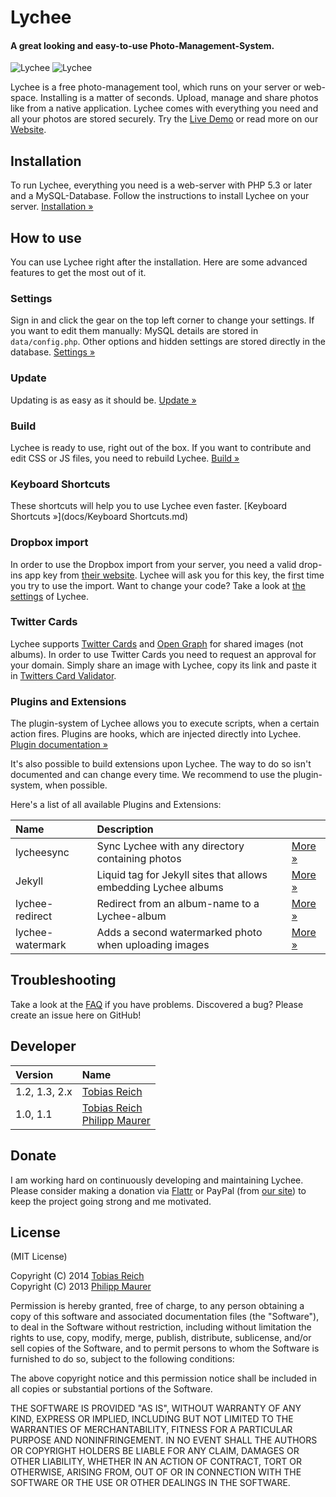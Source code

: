# Lychee

#### A great looking and easy-to-use Photo-Management-System.

![Lychee](http://l.electerious.com/uploads/big/136b4779d133a94666d5f0d151b8ea2f.png)
![Lychee](http://l.electerious.com/uploads/big/580f1300f884c330fa34b652decb0571.png)

Lychee is a free photo-management tool, which runs on your server or web-space. Installing is a matter of seconds. Upload, manage and share photos like from a native application. Lychee comes with everything you need and all your photos are stored securely. Try the [Live Demo](http://electerious.com/lychee_demo/) or read more on our [Website](http://lychee.electerious.com).

## Installation

To run Lychee, everything you need is a web-server with PHP 5.3 or later and a MySQL-Database. Follow the instructions to install Lychee on your server. [Installation &#187;](docs/Installation.md)

## How to use

You can use Lychee right after the installation. Here are some advanced features to get the most out of it.

### Settings

Sign in and click the gear on the top left corner to change your settings. If you want to edit them manually: MySQL details are stored in `data/config.php`. Other options and hidden settings are stored directly in the database. [Settings &#187;](docs/Settings.md)

### Update

Updating is as easy as it should be.  [Update &#187;](docs/Update.md)

### Build

Lychee is ready to use, right out of the box. If you want to contribute and edit CSS or JS files, you need to rebuild Lychee. [Build &#187;](docs/Build.md)

### Keyboard Shortcuts

These shortcuts will help you to use Lychee even faster. [Keyboard Shortcuts &#187;](docs/Keyboard Shortcuts.md)

### Dropbox import

In order to use the Dropbox import from your server, you need a valid drop-ins app key from [their website](https://www.dropbox.com/developers/apps/create). Lychee will ask you for this key, the first time you try to use the import. Want to change your code? Take a look at [the settings](docs/Settings.md) of Lychee.

### Twitter Cards

Lychee supports [Twitter Cards](https://dev.twitter.com/docs/cards) and [Open Graph](http://opengraphprotocol.org) for shared images (not albums). In order to use Twitter Cards you need to request an approval for your domain. Simply share an image with Lychee, copy its link and paste it in [Twitters Card Validator](https://dev.twitter.com/docs/cards/validation/validator).

### Plugins and Extensions

The plugin-system of Lychee allows you to execute scripts, when a certain action fires. Plugins are hooks, which are injected directly into Lychee. [Plugin documentation &#187;](docs/Plugins.md)

It's also possible to build extensions upon Lychee. The way to do so isn't documented and can change every time. We recommend to use the plugin-system, when possible.

Here's a list of all available Plugins and Extensions:

| Name | Description | |
|:-----------|:------------|:------------|
| lycheesync | Sync Lychee with any directory containing photos | [More &#187;](https://github.com/GustavePate/lycheesync) |
| Jekyll | Liquid tag for Jekyll sites that allows embedding Lychee albums | [More &#187;](https://gist.github.com/tobru/9171700) |
| lychee-redirect | Redirect from an album-name to a Lychee-album | [More &#187;](https://github.com/electerious/lychee-redirect) |
| lychee-watermark | Adds a second watermarked photo when uploading images | [More &#187;](https://github.com/electerious/lychee-watermark) |

## Troubleshooting

Take a look at the [FAQ](docs/FAQ.md) if you have problems. Discovered a bug? Please create an issue here on GitHub!

## Developer
| Version | Name |
|:-----------|:------------|
| 1.2, 1.3, 2.x | [Tobias Reich](http://electerious.com)|
| 1.0, 1.1 | [Tobias Reich](http://electerious.com)<br>[Philipp Maurer](http://phinal.net) |

## Donate

I am working hard on continuously developing and maintaining Lychee. Please consider making a donation via [Flattr](https://flattr.com/submit/auto?user_id=electerious&url=http%3A%2F%2Flychee.electerious.com&title=Lychee&category=software) or PayPal (from [our site](http://lychee.electerious.com/)) to keep the project going strong and me motivated.

## License

(MIT License)

Copyright (C) 2014 [Tobias Reich](http://electerious.com)  
Copyright (C) 2013 [Philipp Maurer](http://phinal.net)  

Permission is hereby granted, free of charge, to any person obtaining a copy of this software and associated documentation files (the "Software"), to deal in the Software without restriction, including without limitation the rights to use, copy, modify, merge, publish, distribute, sublicense, and/or sell copies of the Software, and to permit persons to whom the Software is furnished to do so, subject to the following conditions:

The above copyright notice and this permission notice shall be included in all copies or substantial portions of the Software.

THE SOFTWARE IS PROVIDED "AS IS", WITHOUT WARRANTY OF ANY KIND, EXPRESS OR IMPLIED, INCLUDING BUT NOT LIMITED TO THE WARRANTIES OF MERCHANTABILITY, FITNESS FOR A PARTICULAR PURPOSE AND NONINFRINGEMENT. IN NO EVENT SHALL THE AUTHORS OR COPYRIGHT HOLDERS BE LIABLE FOR ANY CLAIM, DAMAGES OR OTHER LIABILITY, WHETHER IN AN ACTION OF CONTRACT, TORT OR OTHERWISE, ARISING FROM, OUT OF OR IN CONNECTION WITH THE SOFTWARE OR THE USE OR OTHER DEALINGS IN THE SOFTWARE.
